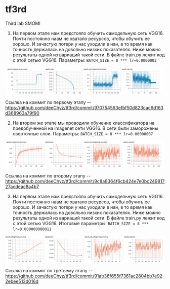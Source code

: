 # tf3rd
Third lab SMOMI

1. На первом этапе нам предстояло обучить самодельную сеть VGG16. Почти постоянно наам не хватало ресурсов, чтобы обучить ее хорошо. И зачастую потери у нас уходили в нан, в то время как точность держалась на довольно низких показателях. Ниже можно результаты одной из вариаций такой сети. В файле train.py лежит код с этой сетью VGG16.
Параметры:
    ```BATCH_SIZE = 8 *** lr=0.0000002 ```

![Image alt](https://github.com/deeChyz/tf3rd/blob/master/1st.jpg)

Ссылка на коммит по первому этапу -- https://github.com/deeChyz/tf3rd/commit/970754563efbf50d823cac6d163d368963a79f90


2. На втором же этапе мы проводили обучение классификатора на предобученной на imagenet сети VGG16. В сети были заморожены сверточные слои.
Параметры:
    ```BATCH_SIZE = 8 *** lr=0.00000007 ```
    

![Image alt](https://github.com/deeChyz/tf3rd/blob/master/2nd.jpg)

Ссылка на коммит по второму этапу -- https://github.com/deeChyz/tf3rd/commit/9c8a8364f6cb424e7e0bc24981727acdeac8a4b7


3. На первом этапе нам предстояло обучить самодельную сеть VGG16. Почти постоянно наам не хватало ресурсов, чтобы обучить ее хорошо. И зачастую потери у нас уходили в нан, в то время как точность держалась на довольно низких показателях. Ниже можно результаты одной из вариаций такой сети. В файле train.py лежит код с этой сетью VGG16.
Итоговые параметры:
    ```BATCH_SIZE = 8 *** lr=0.000000000011 ```
    

![Image alt](https://github.com/deeChyz/tf3rd/blob/master/3rd(b).jpg)

Ссылка на коммит по третьему этапу -- https://github.com/deeChyz/tf3rd/commit/91ab36f655f7361ac2804bb7e922ebee513d016d
